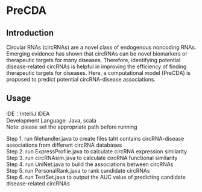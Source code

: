# PreCDA
## Introduction
Circular RNAs (circRNAs) are a novel class of endogenous noncoding RNAs. Emerging evidence has shown that circRNAs can be novel biomarkers or therapeutic targets for many diseases. Therefore, identifying potential disease-related circRNAs is helpful in improving the efficiency of finding therapeutic targets for diseases. Here, a computational model (PreCDA) is proposed to predict potential circRNA-disease associations.
## Usage
IDE：IntelliJ IDEA  
Development Language: Java, scala  
Note: please set the appropriate path before running

Step 1. run filehandler.java to create files taht contains circRNA-disease associations from different circRNA databases  
Step 2. run ExpressProfile.java to calculate circRNA expression similarity  
Step 3. run circRNAsim.java to calculate circRNA functional similarity  
Step 4. run UniNet.java to build the associations between circRNAs  
Step 5. run PersonalRank.java to rank candidate circRNAs  
Step 6. run TestSet.java to output the AUC value of predicting candidate disease-related circRNAs 
